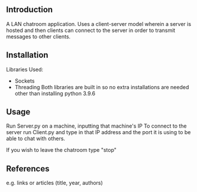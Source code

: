 Introduction
------------

A LAN chatroom application. Uses a client-server model wherein a server is hosted and then clients can connect to the server in order to transmit messages to other clients.

Installation
-------------

Libraries Used:
 - Sockets
 - Threading
Both libraries are built in so no extra installations are needed other than installing python 3.9.6

Usage
-----

Run Server.py on a machine, inputting that machine's IP 
To connect to the server run Client.py and type in that IP address and the port it is using to be able to chat with others.

If you wish to leave the chatroom type "stop"

References
-----------

e.g. links or articles (title, year, authors)